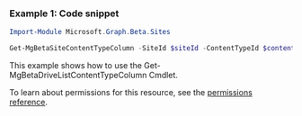 ### Example 1: Code snippet

```powershell
Import-Module Microsoft.Graph.Beta.Sites

Get-MgBetaSiteContentTypeColumn -SiteId $siteId -ContentTypeId $contentTypeId
```
This example shows how to use the Get-MgBetaDriveListContentTypeColumn Cmdlet.

To learn about permissions for this resource, see the [permissions reference](/graph/permissions-reference).

